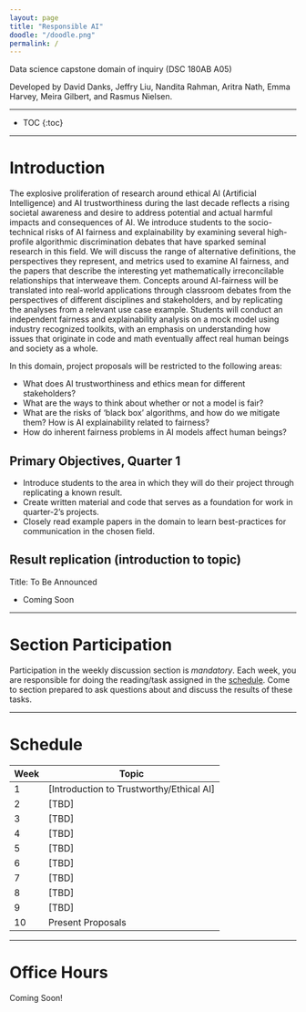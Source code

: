 ```yaml
---
layout: page
title: "Responsible AI"
doodle: "/doodle.png"
permalink: /
---
```


Data science capstone domain of inquiry (DSC 180AB A05)

Developed by David Danks, Jeffry Liu, Nandita Rahman, Aritra Nath, Emma Harvey, Meira Gilbert, and Rasmus Nielsen.

---
* TOC
{:toc}

---

# Introduction

The explosive proliferation of research around ethical AI (Artificial Intelligence) and AI trustworthiness during the last decade  reflects a rising societal awareness and desire to address potential and actual harmful impacts and consequences of AI. We introduce students to the socio-technical risks of AI fairness and explainability by examining several high-profile algorithmic discrimination debates that have sparked seminal research in this field. We will discuss the range of alternative definitions, the perspectives they represent, and metrics used to examine AI fairness, and the papers that describe the interesting yet mathematically irreconcilable relationships that interweave them. Concepts around AI-fairness will be translated into real-world applications through classroom debates from the perspectives of different disciplines and stakeholders, and by replicating the analyses from a relevant use case example. Students will conduct an independent fairness and explainability analysis on a mock model using industry recognized toolkits, with an emphasis on understanding how issues that originate in code and math eventually affect real human beings and society as a whole.

In this domain, project proposals will be restricted to the following
areas:
* What does AI trustworthiness and ethics mean for different stakeholders?
* What are the ways to think about whether or not a model is fair?
* What are the risks of ‘black box’ algorithms, and how do we mitigate them? How is AI explainability related to fairness?
* How do inherent fairness problems in AI models affect human beings?  


## Primary Objectives, Quarter 1
* Introduce students to the area in which they will do their project through replicating a known result.
* Create written material and code that serves as a foundation for work in quarter-2’s projects.
* Closely read example papers in the domain to learn best-practices for communication in the chosen field.

## Result replication (introduction to topic)
Title: To Be Announced
* Coming Soon

---

# Section Participation

Participation in the weekly discussion section is *mandatory*. Each
week, you are responsible for doing the reading/task assigned in the
[schedule](#schedule). Come to section prepared to ask questions about
and discuss the results of these tasks.

---

# Schedule

|Week|Topic|
|--|--|
|1|[Introduction to Trustworthy/Ethical AI]|
|2|[TBD]|
|3|[TBD]|
|4|[TBD]|
|5|[TBD]|
|6|[TBD]|
|7|[TBD]|
|8|[TBD]|
|9|[TBD]|
|10|Present Proposals|

---

# Office Hours

Coming Soon!


